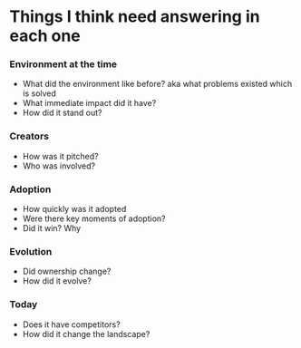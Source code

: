 # Things I think need answering in each one

### Environment at the time

- What did the environment like before? aka what problems existed which is solved
- What immediate impact did it have?
- How did it stand out?

### Creators

- How was it pitched?
- Who was involved?

### Adoption

- How quickly was it adopted
- Were there key moments of adoption?
- Did it win? Why

### Evolution

- Did ownership change?
- How did it evolve?

### Today

- Does it have competitors?
- How did it change the landscape?
